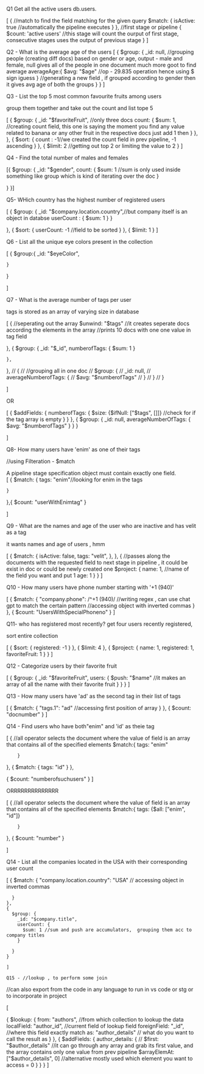 Q1 Get all the active users db.users.

[
  { //match to find the field matching for the given query
    $match: {
      isActive: true //automatically the pipeline executes
    }
  }, //first stage or pipeline
  {
    $count: 'active users' //this stage will count the ourput of first stage, consecutive stages uses the output of previous stage
  }
]

Q2 - What is the average age of the users
[
{
    $group: {
      _id: null, //grouping people (creating diff docs) based on gender or age, output - male and female, null gives all of the people in one document much more goot to find average
      averageAge:{
        $avg: "$age" //op -  29.835 operation hence using $ sign iguess
      } //generating a new field , if grouped according to gender then it gives avg age of both the groups
    }
  }
]

Q3 - List the top 5 most common favourite fruits among users

group them together and take out the count and list tope 5

[
  {
    $group: {
				_id: "$favoriteFruit", //only three docs 
      	count: {
          $sum: 1, //creating count field, this one is saying the moment you find any value related to banana or any other fruit in the respective docs just add 1 then
        }
    },
  },
  {
    $sort: {
      count : -1//we created the count field in prev pipeline, -1 ascending
    }
  },
  {
    $limit: 2 //getting out top 2 or limiting the value to 2
  }
]

Q4 - Find the total number of males and females

[{
  $group: {
    _id: "$gender",
    count: {
      $sum: 1 //sum is only used inside something like group which is kind of iterating over the doc
    }
    
  }
}]

Q5- WHich country has the highest number of registered users

[
  {
  $group: {
    _id: "$company.location.country",//but company itself is an object in databse
    userCount : {
      $sum: 1
    }
    }
    
  },
  {
    $sort: {
    userCount: -1 //field to be sorted 
  }
  },
  {
    $limit: 1
  }
]

Q6 - List all the unique eye colors present in the collection

[
  {
    $group:{ 
      _id: "$eyeColor",
    	
    }
  }
  
]

Q7 - What is the average number of tags per user

tags is stored as an array of varying size in database

[
  {   //seperating out the array
  $unwind: "$tags" //it creates seperate docs according the elements in the array
  		 //prints 10 docs with one one value in tag field
  		
  },
  {
    $group: {
      _id: "$_id",
      numberofTags: {
        $sum: 1
      }
      
    },
    
  },
//   {
//     //grouping all in one doc
//     $group: {
// _id: null,
//       averageNumberofTags: {
//         $avg: "$numberofTags"
//       }
//     }
//   }
  
]

OR

[
  {
    $addFields: {
      numberofTags: {
        $size: {$ifNull: ["$tags", []]} //check for if the tag array is empty
      }
    }
  },
  {
    $group: {
      _id: null,
      averageNumberOfTags: {
        $avg: "$numberofTags"
}
    }
  }
  
]

Q8- How many users have 'enim' as one of their tags

//using Filteration - $match

A pipeline stage specification object must contain exactly one field.   
[
  {
    $match: {
      tags: "enim"//looking for enim in the tags
      
    }
  },{
    $count: "userWithEnimtag"
  }
  
]

Q9 - What are the names and age of the user who are inactive and has velit as a tag

it wants names and age of users , hmm

[
  {
    $match: {
      isActive: false,
      tags: "velit",
    },
  },
  {
    //passes along the documents with the requested field to next stage in pipeline , it could be exist in doc or could be newly created one
    $project: {
				name: 1, //name of the field you want and put 1 
      	age: 1
    }
  }
]

Q10 - How many users have phone number starting with '+1 (940)'

[
  {
    $match: {
			"company.phone": /^\+1 \(940\)/ //writing regex , can use chat gpt to match the certain pattern //accessing object with inverted commas
    }
  },
  {
    $count: "UsersWithSpecialPhoneno"
  }
]

Q11- who has registered most recently? get four users recently registered,

sort entire collection 

[
  {
    $sort: {
      registered: -1
    }
  },
  {
    $limit: 4
  },
  {
    $project: {
			name: 1,
      registered: 1,
      favoriteFruit: 1
    }
  }
]

Q12 - Categorize users by their favorite fruit

[
  {
    $group: {
      _id: "$favoriteFruit",
      users: {
        $push: "$name" //it makes an array of all the name with their favorite fruit
      }
    }
  }
]

Q13 - How many users have 'ad' as the second tag in their list of tags


[
  {
    $match: {
      "tags.1": "ad" //accessing first position of array
    }
  },
  {
    $count: "docnumber"
  }
]

Q14 - Find users who have both"enim" and 'id' as theie tag

[
  {
    //all operator selects the document where the value of field is an array that contains all of the specified elements
    $match:{
      tags: "enim"
    			
        }
    
  },
  {
    $match: {
      tags: "id"
    }
  },

  {
    $count: "numberofsuchusers"
  }
] 

ORRRRRRRRRRRRRR

[
  {
    //all operator selects the document where the value of field is an array that contains all of the specified elements
    $match:{
      tags: {$all: ["enim", "id"]}
    			
        }
    
  },
  {
    $count: "number"
  }
  
]

Q14 - List all the companies located in the USA with their corresponding user count

  [
    {
      $match: {
        "company.location.country": "USA" // accessing object in inverted commas
        
      }
    },
    {
      $group: {
        _id: "$company.title",
        userCount: {
          $sum: 1 //sum and push are accumulators,  grouping them acc to company titles
        }
        
      }
    }
      
    ]

    Q15 - //lookup , to perform some join 
//can also export from the code in any language to run in vs code or stg or to incorporate in project 


[

  {
    $lookup: {
      from: "authors", //from which collection to lookup the data
      localField: "author_id", //current field of lookup field
      foreignField: "_id", //where this field exactly match
      as: "author_details" // what do you want to call the result as
    }
  },
  {
    $addFields: {
				author_details: {
          // $first: "$author_details" //it can go through any array and grab its first value, and the array contains only one value from prev pipeline
        $arrayElemAt: ["$author_details", 0] //alternative mostly used which element you want to access = 0
        }
    }
  }
]